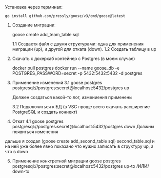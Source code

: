Установка через терминал:

	go install github.com/pressly/goose/v3/cmd/goose@latest

1. Создание миграции:

	goose create add_team_table sql

	1.1 Создаетя файл с двумя структурами: одна для применения миграции (up), и другой для отката (down).
	1.2 Создать таблицу в up	

2. Скачать с докерхаб контейнер с Postgres (в моем случае)

	docker pull postgres
	docker run --name goose_db -e POSTGRES_PASSWORD=secret -p 5432:5432:5432 -d postgres

3. Применение изменений
	3.1 	goose postgres postgresql://postgres:secret@localhost:5432/postgres up

	Должен создаться какой-то лог, измениения применены

	3.2 Подключиться к БД (в VSC проще всего скачать расширение PostgreSQL и создать коннект)

4. Откат
	4.1	goose postgres postgresql://postgres:secret@localhost:5432/postgres down
	Должны появиться изменения 

дальше я создал (goose create add_second_table sql) second_table.sql и на ней уже более явно показано что нужно записать в структуру up, а что в down

5. Применение конктретной миграции
	goose postgres postgresql://postgres:secret@localhost:5432/postgres up-to /ИЛИ/ down-to
